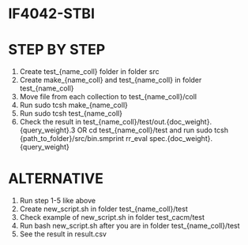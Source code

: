 # IF4042-STBI

# STEP BY STEP
1. Create test_{name_coll} folder in folder src
2. Create make_{name_coll} and test_{name_coll} in folder test_{name_coll}
3. Move file from each collection to test_{name_coll}/coll
4. Run sudo tcsh make_{name_coll}
5. Run sudo tcsh test_{name_coll}
6. Check the result in test_{name_coll}/test/out.{doc_weight}.{query_weight}.3 OR cd test_{name_coll}/test and run sudo tcsh {path_to_folder}/src/bin.smprint rr_eval spec.{doc_weight}.{query_weight}

# ALTERNATIVE
1. Run step 1-5 like above
2. Create new_script.sh in folder test_{name_coll}/test
3. Check example of new_script.sh in folder test_cacm/test
4. Run bash new_script.sh after you are in folder test_{name_coll}/test
5. See the result in result.csv
